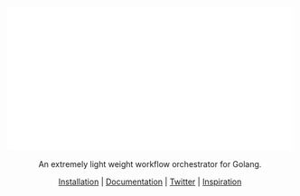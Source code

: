 <div align="center">
  <a href="https://harshadmanglani.github.io/polaris">
    <img src="docs/docs/assets/polaris-header-dark.svg"/>
  </a>

  <p>
     An extremely light weight workflow orchestrator for Golang.
  </p>

  <p>
    <a href="https://harshadmanglani.github.io/polaris/getting-started/">Installation</a> | <a href="https://harshadmanglani.github.io/polaris/usage/">Documentation</a> | <a href="https://twitter.com/PolarisGithub">Twitter</a> | <a href="https://github.com/flipkart-incubator/databuilderframework">Inspiration</a>
  </p>
</div>